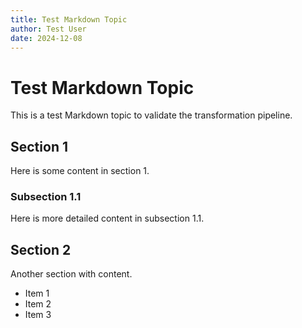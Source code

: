 ```yaml
---
title: Test Markdown Topic
author: Test User
date: 2024-12-08
---
```


# Test Markdown Topic

This is a test Markdown topic to validate the transformation pipeline.

## Section 1

Here is some content in section 1.

### Subsection 1.1

Here is more detailed content in subsection 1.1.

## Section 2

Another section with content.

- Item 1
- Item 2
- Item 3
